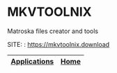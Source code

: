 # MKVTOOLNIX
 
 Matroska files creator and tools
 
 SITE: : https://mkvtoolnix.download

 | [Applications](https://portable-linux-apps.github.io/apps.html) | [Home](https://portable-linux-apps.github.io)
 | --- | --- |
